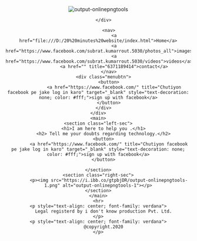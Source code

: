 <!DOCTYPE html>
<html>
<head >
	<title></title>
	<link rel="stylesheet" type="text/css" href="css/style.css">
	<link href="https://fonts.googleapis.com/css2?family=El+Messiri&display=swap" rel="stylesheet">
</head>
<body>
<header>
	<div class="mainheader">
		<div class="logo">
			<img src="https://i.ibb.co/k3Mr29L/output-onlinepngtools.png" title="Chutiyon logo hai ye" alt="output-onlinepngtools" border="0" />

		</div>
			
			<nav>
				<a href="file:///D:/20%20minutes%20website/index.html">Home</a>
				<a href="https://www.facebook.com/subrat.kumarrout.5030/photos_all">images</a>
				<a href="https://www.facebook.com/subrat.kumarrout.5030/videos">videos</a>
				<a href="" title="6371189414">contact</a>
			</nav>
		<div class="menubtn">
			<button>
				<a href="https://www.facebook.com/" title="Chutiyon facebook pe jake log in karo" target="_blank" style="text-decoration: none; color: #fff;">sign up with facebook</a>
			</button>
		</div>
	</div>
	<main>
	<section class="left-sec">
		<h1>I am here to help you .</h1>
		<h2> Tell me your doubts regarding technology.</h2>
		<button>
			<a href="https://www.facebook.com/" title="Chutiyon facebook pe jake log in karo" target="_blank" style="text-decoration: none; color: #fff;">sign up with facebook</a>
		</button>

	</section>
	<section class="right-sec">
			<p><img src="https://i.ibb.co/gtpbjDR/output-onlinepngtools-1.png" alt="output-onlinepngtools-1"></p>
    </section>
    </main>
    <hr>
    <p style="text-align: center; font-family: verdana">
    	Legal registerd by i don't know production Pvt. Ltd.
    </p>
    <p style="text-align: center; font-family: verdana">
    	@copyright.2020
    </p>
</header>
</body>
</html>
